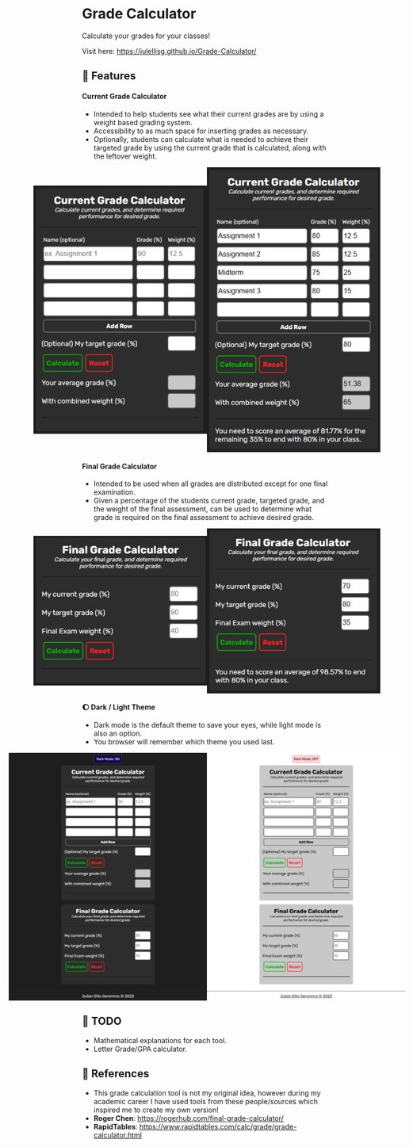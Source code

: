 # Grade Calculator

Calculate your grades for your classes!

Visit here: https://julellisg.github.io/Grade-Calculator/

## :camera_flash: Features

#### Current Grade Calculator

- Intended to help students see what their current grades are by using a weight based grading system.
- Accessibility to as much space for inserting grades as necessary.
- Optionally, students can calculate what is needed to achieve their targeted grade by using the current grade that is calculated, along with the leftover weight.

<div style="display: flex; justify-content: center; align-items: center;">
    <img src="src/1.PNG" alt="First Image" width="350"/>
    <img src="src/2.PNG" alt="Second Image" width="350"/>
</div>


#### Final Grade Calculator

- Intended to be used when all grades are distributed except for one final examination.
- Given a percentage of the students current grade, targeted grade, and the weight of the final assessment, can be used to determine what grade is required on the final assessment to achieve desired grade.
<div style="display: flex; justify-content: center; align-items: center;">
    <img src="src/3.PNG" alt="Third Image" width="350"/>
    <img src="src/4.PNG" alt="Fourth Image"  width="350"/>
</div>

#### :moon: Dark / Light Theme

- Dark mode is the default theme to save your eyes, while light mode is also an option.
- You browser will remember which theme you used last.

<div style="display: flex; justify-content: center; align-items: center;">
    <img src="src/5.png" alt="Fifth Image" width="400"/>
    <img src="src/6.png" alt="Sixth Image" width="400"/>
</div>

## :pencil: TODO

- Mathematical explanations for each tool.
- Letter Grade/GPA calculator.

## :book: References

- This grade calculation tool is not my original idea, however during my academic career I have used tools from these people/sources which inspired me to create my own version!
- **Roger Chen**: https://rogerhub.com/final-grade-calculator/
- **RapidTables**: https://www.rapidtables.com/calc/grade/grade-calculator.html

